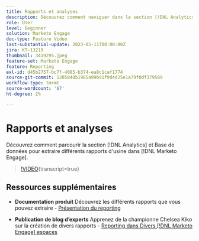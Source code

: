 ```yaml
---
title: Rapports et analyses
description: Découvrez comment naviguer dans la section [!DNL Analytics] et Base de données pour extraire différents rapports d'usine dans [!DNL Marketo Engage].
role: User
level: Beginner
solution: Marketo Engage
doc-type: Feature Video
last-substantial-update: 2023-05-11T00:00:00Z
jira: KT-13219
thumbnail: 3419295.jpeg
feature-set: Marketo Engage
feature: Reporting
exl-id: d45b2757-bc7f-4085-b374-ea8c1caf1774
source-git-commit: 1205848b1985a99b91f9d4d25e1a79f0df379589
workflow-type: tm+mt
source-wordcount: '67'
ht-degree: 2%

---
```


# Rapports et analyses

Découvrez comment parcourir la section [!DNL Analytics] et Base de données pour extraire différents rapports d&#39;usine dans [!DNL Marketo Engage].

>[!VIDEO](https://video.tv.adobe.com/v/3419295/?learn=on){transcript=true}

## Ressources supplémentaires

* **Documentation produit**
Découvrez les différents rapports que vous pouvez extraire - [Présentation du reporting](https://experienceleague.adobe.com/docs/marketo/using/product-docs/reporting/reporting-overview.html?lang=fr&amp;sdid=M7K4SLTS&amp;mv=email&amp;mv2=instreml)

* **Publication de blog d’experts**
Apprenez de la championne Chelsea Kiko sur la création de divers rapports - [Reporting dans Divers [!DNL Marketo Engage] espaces](https://nation.marketo.com/t5/product-blogs/how-marketo-champion-chelsea-kiko-reports-in-various-marketo/ba-p/242627)
